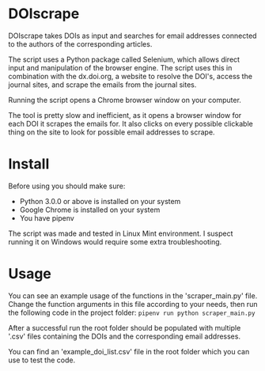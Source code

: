 # DOIscrape
DOIscrape takes DOIs as input and searches for email addresses connected to the authors of the corresponding articles.

The script uses a Python package called Selenium, which allows direct input and manipulation of the browser engine.
The script uses this in combination with the dx.doi.org, a website to resolve the DOI's, access the journal sites, and
scrape the emails from the journal sites.

Running the script opens a Chrome browser window on your computer.

The tool is pretty slow and inefficient, as it opens a browser window for each DOI it scrapes the emails for. 
It also clicks on every possible clickable thing on the site to look for possible email addresses to scrape.

# Install
Before using you should make sure: 

* Python 3.0.0 or above is installed on your system
* Google Chrome is installed on your system
* You have pipenv

The script was made and tested in Linux Mint environment.
I suspect running it on Windows would require some extra troubleshooting.

# Usage
You can see an example usage of the functions in the 'scraper_main.py' file. Change the function arguments in this file according to your needs, then run the following code in the project folder: `pipenv run python scraper_main.py` 

After a successful run the root folder should be populated with multiple '.csv' files containing the DOIs and the corresponding email addresses. 

You can find an 'example_doi_list.csv' file in the root folder which you can use to test the code.


 
